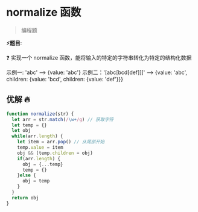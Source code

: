 # normalize 函数

> 编程题

**⚡题目**:

❓ 实现一个 normalize 函数，能将输入的特定的字符串转化为特定的结构化数据

示例一: 'abc' --> {value: 'abc'}
示例二：'[abc[bcd[def]]]' --> {value: 'abc', children: {value: 'bcd', children: {value: 'def'}}}

## 优解 🔥

```js
function normalize(str) {
  let arr = str.match(/\w+/g) // 获取字符
  let temp = {}
  let obj
  while(arr.length) {
    let item = arr.pop() // 从尾部开始
    temp.value = item
    obj && (temp.children = obj)
    if(arr.length) {
      obj = {...temp}
      temp = {}
    }else {
      obj = temp
    }
  }
  return obj
}
```
